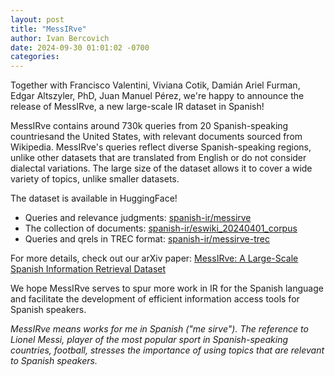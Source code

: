 ```yaml
---
layout: post
title: "MessIRve"
author: Ivan Bercovich
date: 2024-09-30 01:01:02 -0700
categories:
---
```


Together with Francisco Valentini, Viviana Cotik, Damián Ariel Furman, Edgar Altszyler, PhD, Juan Manuel Pérez, we're happy to announce the release of MessIRve, a new large-scale IR dataset in Spanish!

MessIRve contains around 730k queries from 20 Spanish-speaking countriesand the United States, with relevant documents sourced from Wikipedia. MessIRve's queries reflect diverse Spanish-speaking regions, unlike other datasets that are translated from English or do not consider dialectal variations. The large size of the dataset allows it to cover a wide variety of topics, unlike smaller datasets.

The dataset is available in HuggingFace!

- Queries and relevance judgments: [spanish-ir/messirve](https://huggingface.co/datasets/spanish-ir/messirve)
- The collection of documents: [spanish-ir/eswiki_20240401_corpus](https://huggingface.co/datasets/spanish-ir/eswiki_20240401_corpus)
- Queries and qrels in TREC format: [spanish-ir/messirve-trec](https://huggingface.co/datasets/spanish-ir/messirve-trec)

For more details, check out our arXiv paper: [MessIRve: A Large-Scale Spanish Information Retrieval Dataset](https://arxiv.org/abs/2409.05994)

We hope MessIRve serves to spur more work in IR for the Spanish language and facilitate the development of efficient information access tools for Spanish speakers.

_MessIRve means works for me in Spanish ("me sirve"). The reference to Lionel Messi, player of the most popular sport in Spanish-speaking countries, football, stresses the importance of using topics that are relevant to Spanish speakers._
